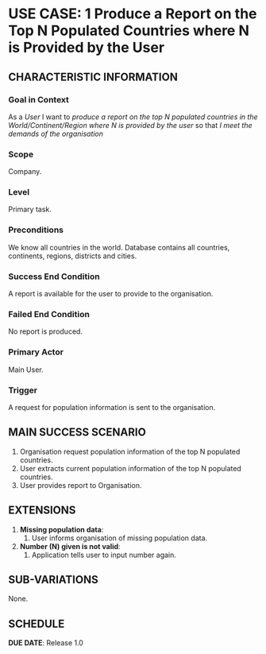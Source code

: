 # USE CASE: 1 Produce a Report on the Top N Populated Countries where N is Provided by the User

## CHARACTERISTIC INFORMATION

### Goal in Context

As a *User* I want to *produce a report on the top N populated countries in the World/Continent/Region where N is provided by the user* so that *I meet the demands of the organisation* 

### Scope

Company.

### Level

Primary task.

### Preconditions

We know all countries in the world. Database contains all countries, continents, regions, districts and cities.

### Success End Condition

A report is available for the user to provide to the organisation.

### Failed End Condition

No report is produced.

### Primary Actor

Main User.

### Trigger

A request for population information is sent to the organisation.

## MAIN SUCCESS SCENARIO

1. Organisation request population information of the top N populated countries.
2. User extracts current population information of the top N populated countries.
3. User provides report to Organisation.

## EXTENSIONS

1. **Missing population data**:
    1. User informs organisation of missing population data.
2. **Number (N) given is not valid**:
    1. Application tells user to input number again.

## SUB-VARIATIONS

None.

## SCHEDULE

**DUE DATE**: Release 1.0
